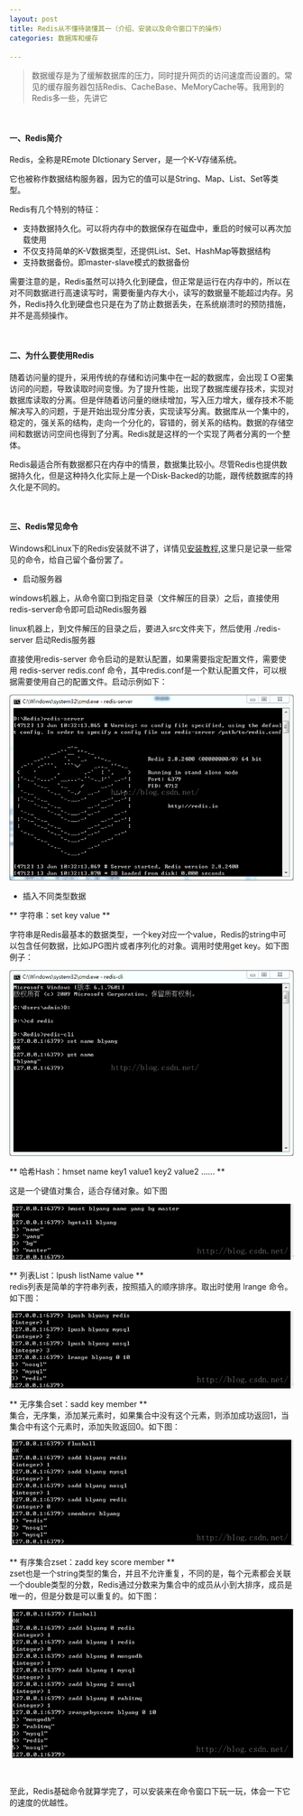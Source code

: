 ```yaml
---
layout: post
title: Redis从不懂待装懂其一（介绍、安装以及命令窗口下的操作）
categories: 数据库和缓存

---
```


>数据缓存是为了缓解数据库的压力，同时提升网页的访问速度而设置的。常见的缓存服务器包括Redis、CacheBase、MeMoryCache等。我用到的Redis多一些，先讲它

<br/>

#### 一、Redis简介
Redis，全称是REmote DIctionary Server，是一个K-V存储系统。 

它也被称作数据结构服务器，因为它的值可以是String、Map、List、Set等类型。 

Redis有几个特别的特征：

* 支持数据持久化。可以将内存中的数据保存在磁盘中，重启的时候可以再次加载使用
* 不仅支持简单的K-V数据类型，还提供List、Set、HashMap等数据结构
* 支持数据备份。即master-slave模式的数据备份


需要注意的是，Redis虽然可以持久化到硬盘，但正常是运行在内存中的，所以在对不同数据进行高速读写时，需要衡量内存大小，读写的数据量不能超过内存。另外，Redis持久化到硬盘也只是在为了防止数据丢失，在系统崩溃时的预防措施，并不是高频操作。


<br/>


#### 二、为什么要使用Redis

随着访问量的提升，采用传统的存储和访问集中在一起的数据库，会出现ＩＯ密集访问的问题，导致读取时间变慢。为了提升性能，出现了数据库缓存技术，实现对数据库读取的分离。但是伴随着访问量的继续增加，写入压力增大，缓存技术不能解决写入的问题，于是开始出现分库分表，实现读写分离。数据库从一个集中的，稳定的，强关系的结构，走向一个分化的，容错的，弱关系的结构。数据的存储空间和数据访问空间也得到了分离。Redis就是这样的一个实现了两者分离的一个整体。

Redis最适合所有数据都只在内存中的情景，数据集比较小。尽管Redis也提供数据持久化，但是这种持久化实际上是一个Disk-Backed的功能，跟传统数据库的持久化是不同的。


<br/>


#### 三、Redis常见命令

Windows和Linux下的Redis安装就不讲了，详情见[安装教程](http://www.runoob.com/redis/redis-install.html),这里只是记录一些常见的命令，给自己留个备份罢了。

* 启动服务器

windows机器上，从命令窗口到指定目录（文件解压的目录）之后，直接使用redis-server命令即可启动Redis服务器

linux机器上，到文件解压的目录之后，要进入src文件夹下，然后使用 ./redis-server 启动Redis服务器

直接使用redis-server 命令启动的是默认配置，如果需要指定配置文件，需要使用 redis-server  redis.conf 命令，其中redis.conf是一个默认配置文件，可以根据需要使用自己的配置文件。启动示例如下： 

![](/images/pages/database/redis_start.png)

* 插入不同类型数据



** 字符串：set key value **

字符串是Redis最基本的数据类型，一个key对应一个value，Redis的string中可以包含任何数据，比如JPG图片或者序列化的对象。调用时使用get key。如下图例子：

![](/images/pages/database/setkv.png)

** 哈希Hash：hmset  name  key1 value1 key2 value2 ......  **
 
这是一个键值对集合，适合存储对象。如下图

![](/images/pages/database/hashset.png)

** 列表List：lpush listName value **   
redis列表是简单的字符串列表，按照插入的顺序排序。取出时使用 lrange 命令。如下图：

![](/images/pages/database/Redis_list.png)

** 无序集合set：sadd key member **  
集合，无序集，添加某元素时，如果集合中没有这个元素，则添加成功返回1，当集合中有这个元素时，添加失败返回0。如下图：

![](/images/pages/database/Redis_set.png)

** 有序集合zset：zadd key score member **  
zset也是一个string类型的集合，并且不允许重复，不同的是，每个元素都会关联一个double类型的分数，Redis通过分数来为集合中的成员从小到大排序，成员是唯一的，但是分数是可以重复的。如下图：

![](/images/pages/database/Redis_zset.png) 

<br/>

至此，Redis基础命令就算学完了，可以安装来在命令窗口下玩一玩，体会一下它的速度的优越性。
